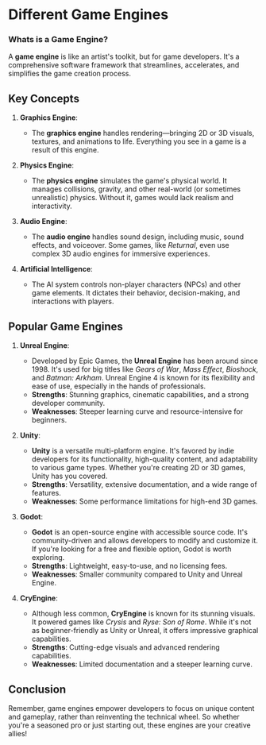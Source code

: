 # Different Game Engines

### **Whats is a Game Engine?**
A **game engine** is like an artist's toolkit, but for game developers. It's a comprehensive software framework that streamlines, accelerates, and simplifies the game creation process.


## Key Concepts
1. **Graphics Engine**:
   - The **graphics engine** handles rendering—bringing 2D or 3D visuals, textures, and animations to life. Everything you see in a game is a result of this engine.

2. **Physics Engine**:
   - The **physics engine** simulates the game's physical world. It manages collisions, gravity, and other real-world (or sometimes unrealistic) physics. Without it, games would lack realism and interactivity.

3. **Audio Engine**:
   - The **audio engine** handles sound design, including music, sound effects, and voiceover. Some games, like *Returnal*, even use complex 3D audio engines for immersive experiences.

4. **Artificial Intelligence**:
   - The AI system controls non-player characters (NPCs) and other game elements. It dictates their behavior, decision-making, and interactions with players.

## Popular Game Engines

1. **Unreal Engine**:
   - Developed by Epic Games, the **Unreal Engine** has been around since 1998. It's used for big titles like *Gears of War*, *Mass Effect*, *Bioshock*, and *Batman: Arkham*. Unreal Engine 4 is known for its flexibility and ease of use, especially in the hands of professionals.
   - **Strengths**: Stunning graphics, cinematic capabilities, and a strong developer community.
   - **Weaknesses**: Steeper learning curve and resource-intensive for beginners.

2. **Unity**:
   - **Unity** is a versatile multi-platform engine. It's favored by indie developers for its functionality, high-quality content, and adaptability to various game types. Whether you're creating 2D or 3D games, Unity has you covered.
   - **Strengths**: Versatility, extensive documentation, and a wide range of features.
   - **Weaknesses**: Some performance limitations for high-end 3D games.

3. **Godot**:
   - **Godot** is an open-source engine with accessible source code. It's community-driven and allows developers to modify and customize it. If you're looking for a free and flexible option, Godot is worth exploring.
   - **Strengths**: Lightweight, easy-to-use, and no licensing fees.
   - **Weaknesses**: Smaller community compared to Unity and Unreal Engine.

4. **CryEngine**:
   - Although less common, **CryEngine** is known for its stunning visuals. It powered games like *Crysis* and *Ryse: Son of Rome*. While it's not as beginner-friendly as Unity or Unreal, it offers impressive graphical capabilities.
   - **Strengths**: Cutting-edge visuals and advanced rendering capabilities.
   - **Weaknesses**: Limited documentation and a steeper learning curve.

## Conclusion
Remember, game engines empower developers to focus on unique content and gameplay, rather than reinventing the technical wheel. So whether you're a seasoned pro or just starting out, these engines are your creative allies!